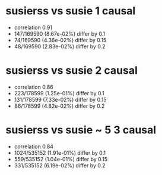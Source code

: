 # susierss vs susie  1 causal

- correlation 0.91
- 147/169590 (8.67e-02%) differ by 0.1
- 74/169590 (4.36e-02%) differ by 0.15
- 48/169590 (2.83e-02%) differ by 0.2


# susierss vs susie  2 causal

- correlation 0.86
- 223/178599 (1.25e-01%) differ by 0.1
- 131/178599 (7.33e-02%) differ by 0.15
- 86/178599 (4.82e-02%) differ by 0.2


# susierss vs susie  ~ 5 3 causal

- correlation 0.84
- 1024/535152 (1.91e-01%) differ by 0.1
- 559/535152 (1.04e-01%) differ by 0.15
- 331/535152 (6.19e-02%) differ by 0.2


